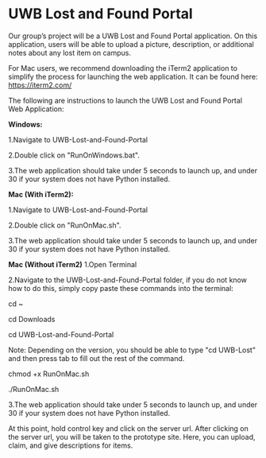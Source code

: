 # UWB Lost and Found Portal
Our group’s project will be a UWB Lost and Found Portal application. On this application, users will be able to upload a picture, description, or additional notes about any lost item on campus.  

For Mac users, we recommend downloading the iTerm2 application to simplify the process for launching the web application. It can be found here: https://iterm2.com/


The following are instructions to launch the UWB Lost and Found Portal Web Application:

**Windows:**

1.Navigate to UWB-Lost-and-Found-Portal

2.Double click on "RunOnWindows.bat".

3.The web application should take under 5 seconds to launch up, and under 30 if your system does not have Python installed.

**Mac (With iTerm2):**

1.Navigate to UWB-Lost-and-Found-Portal

2.Double click on "RunOnMac.sh".

3.The web application should take under 5 seconds to launch up, and under 30 if your system does not have Python installed.

**Mac (Without iTerm2)**
1.Open Terminal

2.Navigate to the UWB-Lost-and-Found-Portal folder, if you do not know how to do this, simply copy paste these commands into the terminal:

cd ~

cd Downloads

cd UWB-Lost-and-Found-Portal

Note: Depending on the version, you should be able to type "cd UWB-Lost" and then press tab to fill out the rest of the command.

chmod +x RunOnMac.sh

./RunOnMac.sh

3.The web application should take under 5 seconds to launch up, and under 30 if your system does not have Python installed.


At this point, hold control key and click on the server url. After clicking on the server url, you will be taken to the prototype site. Here, you can upload, claim, and give descriptions for items.
